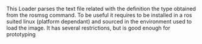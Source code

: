 This Loader parses the text file related with the definition the type obtained from the rosmsg command. To be useful it requires to be installed in a ros suited linux (platform dependant) and sourced in the environment used to load the image.
It has several restrictions, but is good enough for prototyping 